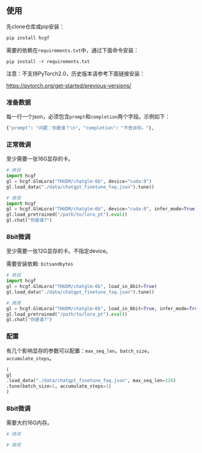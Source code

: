 
## 使用

先clone仓库或pip安装：

```bash
pip install hcgf
```

需要的依赖在`requirements.txt`中，通过下面命令安装：

```
pip install -r requirements.txt
```

注意：不支持PyTorch2.0，历史版本请参考下面链接安装：

https://pytorch.org/get-started/previous-versions/


### 准备数据

每一行一个json，必须包含`prompt`和`completion`两个字段。示例如下：

```bash
{"prompt": "问题：你是谁？\n", "completion": "不告诉你。"},
```

### 正常微调

至少需要一张16G显存的卡。

```python
# 微调
import hcgf
gl = hcgf.GlmLora("THUDM/chatglm-6b", device="cuda:0")
gl.load_data("./data/chatgpt_finetune_faq.json").tune()

# 推理
import hcgf
gl = hcgf.GlmLora("THUDM/chatglm-6b", device="cuda:0", infer_mode=True)
gl.load_pretrained("/path/to/lora_pt").eval()
gl.chat("你是谁?")
```

### 8bit微调

至少需要一张12G显存的卡。不指定device。

需要安装依赖: `bitsandbytes`

```python
# 微调
import hcgf
gl = hcgf.GlmLora("THUDM/chatglm-6b", load_in_8bit=True)
gl.load_data("./data/chatgpt_finetune_faq.json").tune()

# 推理
gl = hcgf.GlmLora("THUDM/chatglm-6b", load_in_8bit=True, infer_mode=True)
gl.load_pretrained("/path/to/lora_pt").eval()
gl.chat("你是谁?")
```

### 配置

有几个影响显存的参数可以配置：`max_seq_len`，`batch_size`，`accumulate_steps`。


```python
(
gl
.load_data("./data/chatgpt_finetune_faq.json", max_seq_len=128)
.tune(batch_size=1, accumulate_steps=1)
)

```

### 8bit微调

需要大约16G内存。

```python
# 微调

# 推理
```
